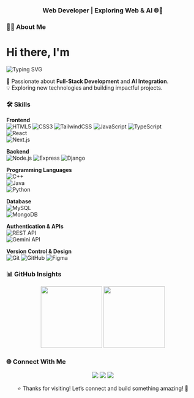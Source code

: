 <h3 align="center">Web Developer | Exploring Web & AI 🌐🤖</h3>

### 👨‍💻 About Me
# Hi there, I'm  
![Typing SVG](https://readme-typing-svg.demolab.com?font=Fira+Code&pause=600&color=00F7FF&width=435&lines=Anowar;Hossain)

🚀 Passionate about **Full-Stack Development** and **AI Integration**.  
💡 Exploring new technologies and building impactful projects.  

### 🛠️ Skills  

**Frontend**  
![HTML5](https://img.shields.io/badge/HTML5-E34F26?style=flat&logo=html5&logoColor=white) 
![CSS3](https://img.shields.io/badge/CSS3-1572B6?style=flat&logo=css3&logoColor=white) 
![TailwindCSS](https://img.shields.io/badge/Tailwind_CSS-38B2AC?style=flat&logo=tailwind-css&logoColor=white) 
![JavaScript](https://img.shields.io/badge/JavaScript-F7DF1E?style=flat&logo=javascript&logoColor=black) 
![TypeScript](https://img.shields.io/badge/TypeScript-3178C6?style=flat&logo=typescript&logoColor=white)  
![React](https://img.shields.io/badge/React-61DAFB?style=flat&logo=react&logoColor=black)  
![Next.js](https://img.shields.io/badge/Next.js-000000?style=flat&logo=next.js&logoColor=white)  

**Backend**  
![Node.js](https://img.shields.io/badge/Node.js-339933?style=flat&logo=node.js&logoColor=white) 
![Express](https://img.shields.io/badge/Express-000000?style=flat&logo=express&logoColor=white) 
![Django](https://img.shields.io/badge/Django-092E20?style=flat&logo=django&logoColor=white)  

**Programming Languages**  
![C++](https://img.shields.io/badge/C++-00599C?style=flat&logo=cplusplus&logoColor=white)  
![Java](https://img.shields.io/badge/Java-007396?style=flat&logo=java&logoColor=white)  
![Python](https://img.shields.io/badge/Python-3776AB?style=flat&logo=python&logoColor=white)  

**Database**  
![MySQL](https://img.shields.io/badge/MySQL-4479A1?style=flat&logo=mysql&logoColor=white)  
![MongoDB](https://img.shields.io/badge/MongoDB-47A248?style=flat&logo=mongodb&logoColor=white)  

**Authentication & APIs**  
![REST API](https://img.shields.io/badge/REST_API-FF6C37?style=flat&logo=fastapi&logoColor=white)  
![Gemini API](https://img.shields.io/badge/Gemini_API-8A2BE2?style=flat&logo=google&logoColor=white)  

**Version Control & Design**  
![Git](https://img.shields.io/badge/Git-F05032?style=flat&logo=git&logoColor=white) 
![GitHub](https://img.shields.io/badge/GitHub-181717?style=flat&logo=github&logoColor=white) 
![Figma](https://img.shields.io/badge/Figma-F24E1E?style=flat&logo=figma&logoColor=white)  


### 📊 GitHub Insights  
<p align="center">
  <img src="https://streak-stats.demolab.com?user=anowarohossain&theme=tokyonight" height="160" />
  <img src="https://github-readme-stats.vercel.app/api/top-langs/?username=anowarohossain&layout=compact&theme=tokyonight" height="160" />
</p>

### 🌐 Connect With Me  
<p align="center">
  <a href="https://anowarohossain.github.io/"><img src="https://img.shields.io/badge/Portfolio-222222?style=for-the-badge&logo=githubpages&logoColor=white" /></a>
  <a href="https://linkedin.com/in/anowarohossain"><img src="https://img.shields.io/badge/LinkedIn-blue?style=for-the-badge&logo=linkedin" /></a>
  <a href="https://msganowar.netlify.app/"><img src="https://img.shields.io/badge/Message%20Me-0A74DA?style=for-the-badge&logo=gmail&logoColor=white" /></a>
</p>

<p align="center">
  ⭐ Thanks for visiting! Let’s connect and build something amazing! 🚀
</p>
